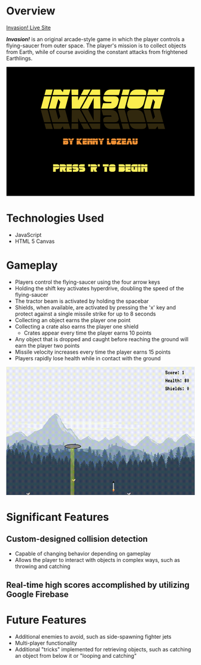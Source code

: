 # Overview
[Invasion! Live Site](https://kennylozeau.github.io/Invasion)

**_Invasion!_** is an original arcade-style game in which the player controls a flying-saucer from outer space. The player's mission is to collect objects from Earth, while of course avoiding the constant attacks from frightened Earthlings.

![Splash](src/assets/images/splash.png)

# Technologies Used
  * JavaScript
  * HTML 5 Canvas

# Gameplay
  * Players control the flying-saucer using the four arrow keys
  * Holding the shift key activates hyperdrive, doubling the speed of the flying-saucer
  * The tractor beam is activated by holding the spacebar
  * Shields, when available, are activated by pressing the 'x' key and protect against a single missile strike for up to 8 seconds
  * Collecting an object earns the player one point
  * Collecting a crate also earns the player one shield
    * Crates appear every time the player earns 10 points
  * Any object that is dropped and caught before reaching the ground will earn the player two points
  * Missile velocity increases every time the player earns 15 points
  * Players rapidly lose health while in contact with the ground

![Gameplay](src/assets/images/invasion_clip.gif)

# Significant Features

## Custom-designed collision detection
  * Capable of changing behavior depending on gameplay
  * Allows the player to interact with objects in complex ways, such as throwing and catching

## Real-time high scores accomplished by utilizing Google Firebase

# Future Features
  * Additional enemies to avoid, such as side-spawning fighter jets
  * Multi-player functionality
  * Additional "tricks" implemented for retrieving objects, such as catching an object from below it or "looping and catching"